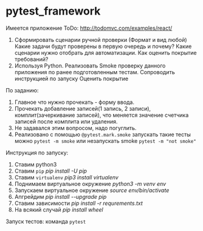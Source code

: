 # pytest_framework
Имеется приложение ToDo: http://todomvc.com/examples/react/
1) Сформировать сценарии ручной проверки (Формат и вид любой)
Какие задачи будут проверены в первую очередь и почему? Какие сценарии нужно отобрать для автоматизации.
Как оценить покрытие требований?
2) Используя Python.
Реализовать Smoke проверку данного приложения по ранее подготовленным тестам. Сопроводить инструкцией по запуску
Оценить покрытие

По заданию:
1. Главное что нужно прочекать - форму ввода.
2. Прочекать добавление записей(1 запись, 2 записи), комплит(зачеркивание записей), что меняется значение счетчика записей после комплита или удаления.
3. Не задавался этим вопросом, надо погуглить.
4. Реализовано с помощью ```@pytest.mark.smoke```
запускать такие тесты можно ```pytest -m smoke``` или незапускать smoke 
```pytest -m "not smoke"```

Инструкция по запуску:
1. Ставим python3
2. Ставим ```pip``` *pip install -U pip*
2. Ставим ```virtualenv``` *pip3 install virtualenv*
3. Поднимаем виртуальное окружение *python3 -m venv env*
4. Запускаем виртуальное окружение *source env/bin/activate*
5. Апгрейдим *pip install --upgrade pip*  
6. Ставим зависимости *pip install -r requrements.txt*
7. На всякий случай *pip install wheel*

Запуск тестов: команда ```pytest```